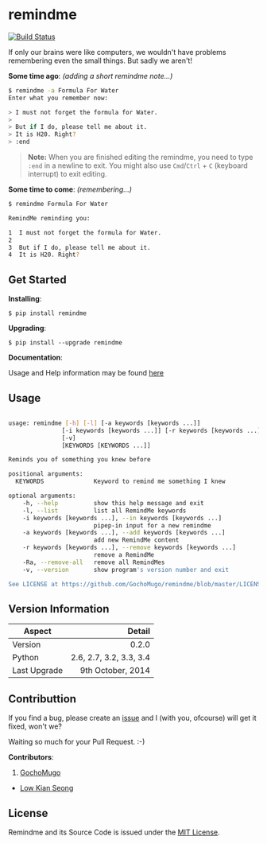 remindme
========

[![Build Status](https://travis-ci.org/GochoMugo/remindme.svg?branch=master)](https://travis-ci.org/GochoMugo/remindme)

If only our brains were like computers, we wouldn't have problems remembering even the small things. But sadly we aren't!

**Some time ago**: *(adding a short remindme note...)*

```bash
$ remindme -a Formula For Water
Enter what you remember now:

> I must not forget the formula for Water.
>
> But if I do, please tell me about it.
> It is H20. Right?
> :end

```

> **Note:** When you are finished editing the remindme, you need to type `:end` in a newline to exit. You might also use `Cmd`/`Ctrl` + `C` (keyboard interrupt) to exit editing.

**Some time to come**: *(remembering...)*

```bash
$ remindme Formula For Water

RemindMe reminding you:

1  I must not forget the formula for Water.
2
3  But if I do, please tell me about it.
4  It is H20. Right?

```

## Get Started ##

**Installing**:

`$ pip install remindme`

**Upgrading**:

`$ pip install --upgrade remindme`

**Documentation**:

Usage and Help information may be found [here][gh-pages]

## Usage ##

```bash

usage: remindme [-h] [-l] [-a keywords [keywords ...]]
               [-i keywords [keywords ...]] [-r keywords [keywords ...]] [-Ra]
               [-v]
               [KEYWORDS [KEYWORDS ...]]

Reminds you of something you knew before

positional arguments:
  KEYWORDS              Keyword to remind me something I knew

optional arguments:
    -h, --help          show this help message and exit
    -l, --list          list all RemindMe keywords
    -i keywords [keywords ...], --in keywords [keywords ...]
                        pipep-in input for a new remindme
    -a keywords [keywords ...], --add keywords [keywords ...]
                        add new RemindMe content
    -r keywords [keywords ...], --remove keywords [keywords ...]
                        remove a RemindMe
    -Ra, --remove-all   remove all RemindMes
    -v, --version       show program's version number and exit

See LICENSE at https://github.com/GochoMugo/remindme/blob/master/LICENSE

```

## Version Information ##

|Aspect|Detail|
|-------|------:|
|Version| 0.2.0|
|Python|2.6, 2.7, 3.2, 3.3, 3.4|
|Last Upgrade|9th October, 2014|

## Contributtion ##

If you find a bug, please create an [issue][issues] and I (with you, ofcourse) will get it fixed, won't we?

Waiting so much for your Pull Request. :-)

**Contributors**:

1. [GochoMugo](https://github.com/GochoMugo)
*  [Low Kian Seong](https://github.com/lowks)

## License ##

Remindme and its Source Code is issued under the [MIT License][MIT].


[gh-pages]:https://gochomugo.github.io/remindme "Remindme Home page"
[issues]:https://github.com/GochoMugo/remindme/issues "Create an Issue"
[MIT]:https://github.com/GochoMugo/remindme/blob/master/LICENSE "MIT License"
